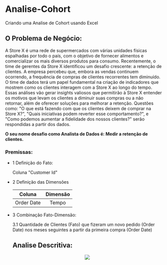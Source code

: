 # Analise-Cohort
Criando uma Analise de Cohort usando Excel

## O Problema de Negócio:

A Store X é uma rede de supermercados com várias unidades físicas espalhadas por todo o país, com o objetivo de fornecer alimentos e comercializar os mais diversos produtos para consumo.
Recentemente, o time de gerentes da Store X identificou um desafio crescente: a retenção de clientes. 
A empresa percebeu que, embora as vendas continuem ocorrendo, a frequência de compras de clientes recorrentes tem diminuído.
O time de dados terá um papel fundamental na criação de indicadores que mostrem como os clientes interagem com a Store X ao longo do tempo. Essas análises vão gerar insights valiosos que permitirão à Store X entender os motivos que levam os clientes a diminuir suas compras ou a não retornar, além de oferecer soluções para melhorar a retenção. 
Questões como: "O que está fazendo com que os clientes deixem de comprar na Store X?", "Quais iniciativas podem reverter esse comportamento?", e "Como podemos aumentar a fidelidade dos nossos clientes?" serão respondidas a partir dos dados.

**O seu nome desafio como Analista de Dados é: Medir a retenção de clientes.**

### Premissas:

* 1 Definição do Fato:
  
  Coluna "Customer Id"
  

* 2 Definição das Dimensões
  
  | Coluna        |  Dimensão     |
  | ------------- |:-------------:|
  | Order Date    | Tempo         |
 



* 3 Combinação Fato-Dimensão:

  3.1 Quantidade de Clientes (Fato) que fizeram um novo pedido (Order Date) nos meses seguintes a partir da primeira compra (Order Date)

   ## Analise Descritiva:

   <div align="center">
  <img src="https://github.com/user-attachments/assets/e440d797-ab62-4ce7-8703-3b36e4ed9fca" />
  </div>
  
